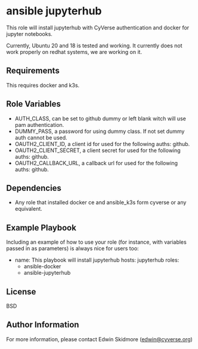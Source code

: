 ansible jupyterhub
==================

This role will install jupyterhub with CyVerse authentication and docker for jupyter notebooks.

Currently, Ubuntu 20 and 18 is tested and working.
It currently does not work properly on redhat systems, we are working on it.

Requirements
------------

This requires docker and k3s.

Role Variables
--------------

* AUTH_CLASS, can be set to github dummy or left blank witch will use pam authentication.
* DUMMY_PASS, a password for using dummy class. If not set dummy auth cannot be used.
* OAUTH2_CLIENT_ID, a client id for used for the following auths: github.
* OAUTH2_CLIENT_SECRET, a client secret for used for the following auths: github.
* OAUTH2_CALLBACK_URL, a callback url for used for the following auths: github.

Dependencies
------------

* Any role that installed docker ce and ansible_k3s form cyverse or any equivalent.

Example Playbook
----------------

Including an example of how to use your role (for instance, with variables passed in as parameters) is always nice for users too:

- name: This playbook will install jupyterhub
  hosts: jupyterhub
  roles:
  - ansible-docker
  - ansible-jupyterhub

License
-------

BSD

Author Information
------------------

For more information, please contact Edwin Skidmore (edwin@cyverse.org)
